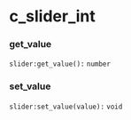 # c\_slider\_int

### get\_value

`slider:get_value():` `number`

### set\_value

`slider:set_value(value):` `void`
